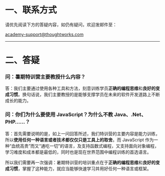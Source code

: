 # 一、联系方式

请优先阅读下方的答疑内容，如仍有疑问，欢迎发邮件至：

[academy-support@thoughtworks.com](mailto:academy-support@thoughtworks.com)

---

# 二、答疑

### 问：暑期特训营主要教授什么内容？

答：我们主要通过使用各种工具和方法，刻意训练学员**正确的编程思维**和**良好的变成习惯**。换句话说，我们主要教授的是能够支撑学员在未来的软件开发道路上不断成长的能力。

### 问：你们为什么要使用 JavaScript？为什么不教 Java、.Net、PHP……？

答：首先需要说明的是，如上一问回答所述，我们特训营的主要内容是能力训练，所以**使用任何一种语言或者技术都仅仅只是工具上的取舍**。而 JavaScript 作为一种“血统高贵”而又“通吃一切”的语言，及支持函数式编程，又支持面向对象编程，学习难度和成本都是最低的，同时也是现在世界范围中编程训练的首选语言。

所以我们需要再一次强调：暑期特训营的培训重点在于**正确的编程思维**和**良好的变成习惯**，掌握了这种能力，就应当能够快速学习并用好任何一种语言或框架。
